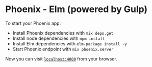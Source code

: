 # Phoenix - Elm (powered by Gulp)


To start your Phoenix app:

  * Install Phoenix dependencies with `mix deps.get`
  * Install node dependencies with `npm install`
  * Install Elm dependencies with `elm-package install -y`
  * Start Phoenix endpoint with `mix phoenix.server`

Now you can visit [`localhost:4000`](http://localhost:4000) from your browser.
